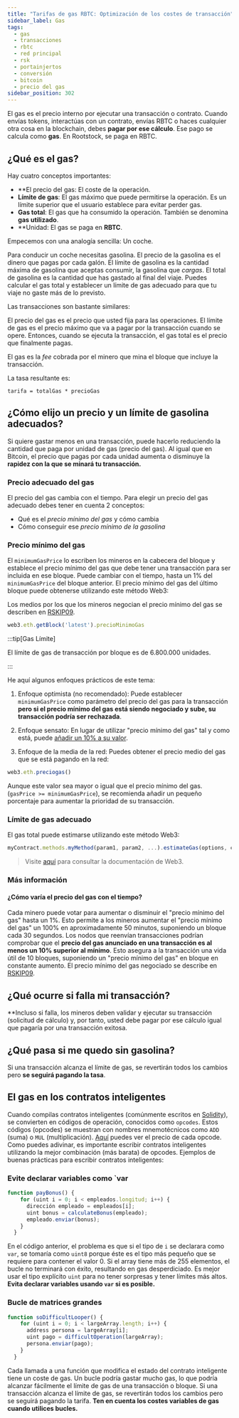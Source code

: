 ```yaml
---
title: "Tarifas de gas RBTC: Optimización de los costes de transacción"
sidebar_label: Gas
tags:
  - gas
  - transacciones
  - rbtc
  - red principal
  - rsk
  - portainjertos
  - conversión
  - bitcoin
  - precio del gas
sidebar_position: 302
---
```


El gas es el precio interno por ejecutar una transacción o contrato.
Cuando envías tokens, interactúas con un contrato, envías RBTC o haces cualquier otra cosa en la blockchain, debes **pagar por ese cálculo**. Ese pago se calcula como **gas**. En Rootstock, se paga en RBTC.

## ¿Qué es el gas?

Hay cuatro conceptos importantes:

- \*\*El precio del gas: El coste de la operación.
- **Límite de gas**: El gas máximo que puede permitirse la operación. Es un límite superior que el usuario establece para evitar perder gas.
- **Gas total**: El gas que ha consumido la operación. También se denomina **gas utilizado**.
- \*\*Unidad: El gas se paga en **RBTC**.

Empecemos con una analogía sencilla: Un coche.

Para conducir un coche necesitas gasolina. El precio de la gasolina es el dinero que pagas por cada galón. El límite de gasolina es la cantidad máxima de gasolina que aceptas consumir, la gasolina que _cargas_. El total de gasolina es la cantidad que has gastado al final del viaje.
Puedes calcular el gas total y establecer un límite de gas adecuado para que tu viaje no gaste más de lo previsto.

Las transacciones son bastante similares:

El precio del gas es el precio que usted fija para las operaciones. El límite de gas es el precio máximo que va a pagar por la transacción cuando se opere. Entonces, cuando se ejecuta la transacción, el gas total es el precio que finalmente pagas.

El gas es la _fee_ cobrada por el minero que mina el bloque que incluye la transacción.

La tasa resultante es:

```
tarifa = totalGas * precioGas
```

## ¿Cómo elijo un precio y un límite de gasolina adecuados?

Si quiere gastar menos en una transacción, puede hacerlo reduciendo la cantidad que paga por unidad de gas (precio del gas). Al igual que en Bitcoin, el precio que pagas por cada unidad aumenta o disminuye la **rapidez con la que se minará tu transacción.**

### Precio adecuado del gas

El precio del gas cambia con el tiempo. Para elegir un precio del gas adecuado debes tener en cuenta 2 conceptos:

- Qué es el _precio mínimo del gas_ y cómo cambia
- Cómo conseguir ese _precio mínimo de la gasolina_

### Precio mínimo del gas

El `minimumGasPrice` lo escriben los mineros en la cabecera del bloque y establece el precio mínimo del gas que debe tener una transacción para ser incluida en ese bloque. Puede cambiar con el tiempo, hasta un 1% del `minimumGasPrice` del bloque anterior. El precio mínimo del gas del último bloque puede obtenerse utilizando este método Web3:

Los medios por los que los mineros negocian el precio mínimo del gas se describen en [RSKIP09](https://github.com/rsksmart/RSKIPs/blob/master/IPs/RSKIP09.md).

```javascript
web3.eth.getBlock('latest').precioMinimoGas
```

:::tip[Gas Límite]

El límite de gas de transacción por bloque es de 6.800.000 unidades.

:::

He aquí algunos enfoques prácticos de este tema:

1. Enfoque optimista (no recomendado):
   Puede establecer `minimumGasPrice` como parámetro del precio del gas para la transacción **pero si el precio mínimo del gas está siendo negociado y sube, su transacción podría ser rechazada**.

2. Enfoque sensato:
   En lugar de utilizar "precio mínimo del gas" tal y como está, puede [añadir un 10% a su valor](#cómo-cambia-el-precio-del-gas-con-el-tiempo).

3. Enfoque de la media de la red:
   Puedes obtener el precio medio del gas que se está pagando en la red:

```javascript
web3.eth.preciogas()
```

Aunque este valor sea mayor o igual que el precio mínimo del gas. (`gasPrice >= minimumGasPrice`), se recomienda añadir un pequeño porcentaje para aumentar la prioridad de su transacción.

### Límite de gas adecuado

El gas total puede estimarse utilizando este método Web3:

```javascript
myContract.methods.myMethod(param1, param2, ...).estimateGas(options, callback)
```

> Visite [aquí](https://web3js.readthedocs.io/en/1.0/web3-eth-contract.html#methods-mymethod-estimategas) para consultar la documentación de Web3.

### Más información

#### ¿Cómo varía el precio del gas con el tiempo?

Cada minero puede votar para aumentar o disminuir el "precio mínimo del gas" hasta un 1%. Esto permite a los mineros aumentar el "precio mínimo del gas" un 100% en aproximadamente 50 minutos, suponiendo un bloque cada 30 segundos.
Los nodos que reenvían transacciones podrían comprobar que el **precio del gas anunciado en una transacción es al menos un 10% superior al mínimo**. Esto asegura a la transacción una vida útil de 10 bloques, suponiendo un "precio mínimo del gas" en bloque en constante aumento.
El precio mínimo del gas negociado se describe en [RSKIP09](https://github.com/rsksmart/RSKIPs/blob/master/IPs/RSKIP09.md).

## ¿Qué ocurre si falla mi transacción?

\*\*Incluso si falla, los mineros deben validar y ejecutar su transacción (solicitud de cálculo) y, por tanto, usted debe pagar por ese cálculo igual que pagaría por una transacción exitosa.

## ¿Qué pasa si me quedo sin gasolina?

Si una transacción alcanza el límite de gas, se revertirán todos los cambios pero **se seguirá pagando la tasa**.

## El gas en los contratos inteligentes

Cuando compilas contratos inteligentes (comúnmente escritos en [Solidity](https://solidity.readthedocs.io/en/latest/)), se convierten en códigos de operación, conocidos como `opcodes`.
Estos códigos (opcodes) se muestran con nombres mnemotécnicos como `ADD` (suma) o `MUL` (multiplicación). [Aquí](https://github.com/rsksmart/rskj/blob/master/rskj-core/src/main/java/org/ethereum/vm/GasCost.java) puedes ver el precio de cada opcode.
Como puedes adivinar, es importante escribir contratos inteligentes utilizando la mejor combinación (más barata) de opcodes.
Ejemplos de buenas prácticas para escribir contratos inteligentes:

### Evite declarar variables como \`var

```javascript
function payBonus() {
    for (uint i = 0; i < empleados.longitud; i++) {
      dirección empleado = empleados[i];
      uint bonus = calculateBonus(empleado);
      empleado.enviar(bonus);
    }
  }
```

En el código anterior, el problema es que si el tipo de `i` se declarara como `var`, se tomaría como `uint8` porque éste es el tipo más pequeño que se requiere para contener el valor 0. Si el array tiene más de 255 elementos, el bucle no terminará con éxito, resultando en gas desperdiciado. Es mejor usar el tipo explícito `uint` para no tener sorpresas y tener límites más altos. **Evita declarar variables usando `var` si es posible.**

### Bucle de matrices grandes

```javascript
function soDifficultLooper() {
    for (uint i = 0; i < largeArray.length; i++) {
      address persona = largeArray[i];
      uint pago = difficultOperation(largeArray);
      persona.enviar(pago);
    }
  }
```

Cada llamada a una función que modifica el estado del contrato inteligente tiene un coste de gas. Un bucle podría gastar mucho gas, lo que podría alcanzar fácilmente el límite de gas de una transacción o bloque. Si una transacción alcanza el límite de gas, se revertirán todos los cambios pero se seguirá pagando la tarifa. **Ten en cuenta los costes variables de gas cuando utilices bucles.**
